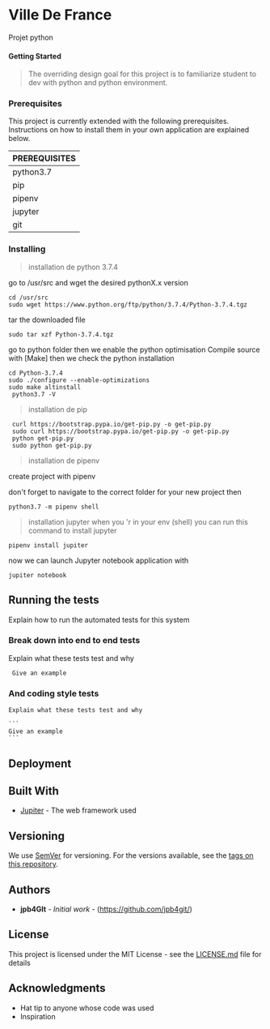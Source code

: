 # Ville De France

Projet  python 

#### Getting Started
> The overriding design goal for this project
> is to familiarize student to dev with python
> and python environment. 


### Prerequisites

This project is currently extended with the following prerequisites. Instructions on how to install them in your own application are explained below.

| PREREQUISITES |
| ------ |
| python3.7 |
| pip|
| pipenv | 
| jupyter | 
| git | 



### Installing

>installation de python 3.7.4 

go to /usr/src  and wget the desired pythonX.x version  
```
cd /usr/src
sudo wget https://www.python.org/ftp/python/3.7.4/Python-3.7.4.tgz
```

tar the downloaded file
```
sudo tar xzf Python-3.7.4.tgz
```

go to python folder then we enable the python optimisation
Compile source with [Make]
then we check the python installation   
```
cd Python-3.7.4
sudo ./configure --enable-optimizations
sudo make altinstall
 python3.7 -V
```

>installation de pip
```
 curl https://bootstrap.pypa.io/get-pip.py -o get-pip.py
 sudo curl https://bootstrap.pypa.io/get-pip.py -o get-pip.py
 python get-pip.py
 sudo python get-pip.py
```


>installation de pipenv


create project with pipenv

don't forget to navigate to the correct folder for your new project
then
```
python3.7 -m pipenv shell
```
>installation jupyter
when you 'r in your env (shell)
you can run this command to install jupyter 
```
pipenv install jupiter
```

now we can launch Jupyter  notebook application with 
```
jupiter notebook
```

## Running the tests

   Explain how to run the automated tests for this system

### Break down into end to end tests

   Explain what these tests test and why

   ```
    Give an example
   ```

### And coding style tests

    Explain what these tests test and why

    ```
    Give an example
    ```

## Deployment


## Built With

* [Jupiter](https://jupyter.org/documentation) - The web framework used

## Versioning

We use [SemVer](http://semver.org/) for versioning. For the versions available, see the [tags on this repository](https://github.com/your/project/tags). 

## Authors

* **jpb4GIt** - *Initial work* - (https://github.com/jpb4git/)



## License

This project is licensed under the MIT License - see the [LICENSE.md](LICENSE.md) file for details

## Acknowledgments

* Hat tip to anyone whose code was used
* Inspiration


